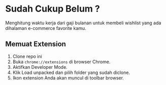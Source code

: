 # Sudah Cukup Belum ?

Menghitung waktu kerja dari gaji bulanan untuk membeli wishlist yang ada dihalaman e-commerce favorite kamu.

Memuat Extension
---
1. Clone repo ini
2. Buka ```chrome://extensions``` di browser Chrome.
3. Aktifkan Developer Mode.
4. Klik Load unpacked dan pilih folder yang sudah diclone.
5. Ikon extension Anda akan muncul di toolbar browser.
